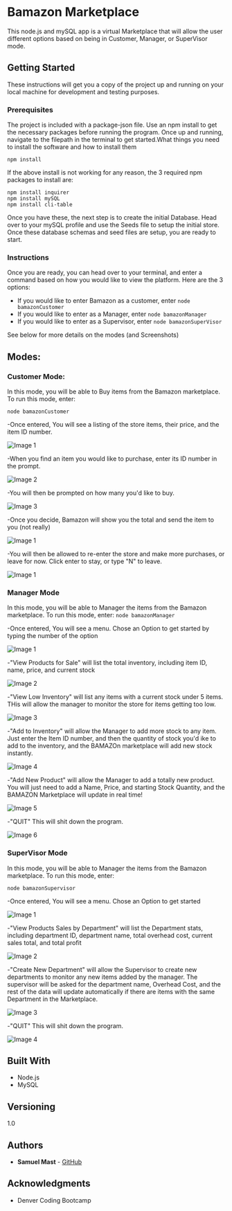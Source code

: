 # Bamazon Marketplace

This node.js and mySQL app is a virtual Marketplace that will allow the user different options based on being in Customer, Manager, or SuperVisor mode.


## Getting Started

These instructions will get you a copy of the project up and running on your local machine for development and testing purposes. 


### Prerequisites

The project is included with a package-json file.  Use an npm install to get the necessary packages before running the program.  Once up and running, navigate to the filepath in the terminal to get started.What things you need to install the software and how to install them

```
npm install
```

If the above install is not working for any reason, the 3 required npm packages to install are:

```
npm install inquirer
npm install mySQL
npm install cli-table
```

Once you have these, the next step is to create the initial Database.  Head over to your mySQL profile and use the Seeds file to setup the initial store.  Once these database schemas and seed files are setup, you are ready to start.

### Instructions

Once you are ready, you can head over to your terminal, and enter a command based on how you would like to view the platform.  Here are the 3 options:

* If you would like to enter Bamazon as a customer, enter ```node bamazonCustomer```  
* If you would like to enter as a Manager, enter ```node bamazonManager```
* If you would like to enter as a Supervisor, enter ```node bamazonSuperVisor```

See below for more details on the modes (and Screenshots)

## Modes:

### Customer Mode:

In this mode, you will be able to Buy items from the Bamazon marketplace.  To run this mode, enter:

```node bamazonCustomer```

-Once entered, You will see a listing of the store items, their price, and the item ID number.

![Image 1](https://octodex.github.com/images/yaktocat.png)

-When you find an item you would like to purchase, enter its ID number in the prompt.

![Image 2](https://octodex.github.com/images/yaktocat.png)

-You will then be prompted on how many you'd like to buy.

![Image 3](https://octodex.github.com/images/yaktocat.png)

-Once you decide, Bamazon will show you the total and send the item to you (not really)

![Image 1](https://octodex.github.com/images/yaktocat.png)

-You will then be allowed to re-enter the store and make more purchases, or leave for now.  Click enter to stay, or type "N" to leave.

![Image 1](https://octodex.github.com/images/yaktocat.png)



### Manager Mode

In this mode, you will be able to Manager the items from the Bamazon marketplace.  To run this mode, enter:
```node bamazonManager```

-Once entered, You will see a menu.  Chose an Option to get started by typing the number of the option

![Image 1](https://octodex.github.com/images/yaktocat.png)

-"View Products for Sale" will list the total inventory, including item ID, name, price, and current stock

![Image 2](https://octodex.github.com/images/yaktocat.png)

-"View Low Inventory" will list any items with a current stock under 5 items.  THis will allow the manager to monitor the store for items getting too low.

![Image 3](https://octodex.github.com/images/yaktocat.png)

-"Add to Inventory" will allow the Manager to add more stock to any item.  Just enter the Item ID number, and then the quantity of stock you'd ike to add to the inventory, and the BAMAZOn marketplace will add new stock instantly.

![Image 4](https://octodex.github.com/images/yaktocat.png)

-"Add New Product" will allow the Manager to add a totally new product.  You will just need to add a Name, Price, and starting Stock Quantity, and the BAMAZON Marketplace will update in real time!

![Image 5](https://octodex.github.com/images/yaktocat.png)

-"QUIT" This will shit down the program.

![Image 6](https://octodex.github.com/images/yaktocat.png)




### SuperVisor Mode

In this mode, you will be able to Manager the items from the Bamazon marketplace.  To run this mode, enter:

```node bamazonSupervisor```

-Once entered, You will see a menu.  Chose an Option to get started

![Image 1](https://octodex.github.com/images/yaktocat.png)

-"View Products Sales by Department" will list the Department stats, including department ID, department name, total overhead cost, current sales total, and total profit

![Image 2](https://octodex.github.com/images/yaktocat.png)

-"Create New Department" will allow the Supervisor to create new departments to monitor any new items added by the manager.  The supervisor will be asked for the department name, Overhead Cost, and  the rest of the data will update automatically if there are items with the same Department in the Marketplace.  

![Image 3](https://octodex.github.com/images/yaktocat.png)

-"QUIT" This will shit down the program.

![Image 4](https://octodex.github.com/images/yaktocat.png)





## Built With

* Node.js
* MySQL

## Versioning

1.0

## Authors

* **Samuel Mast** - [GitHub](https://github.com/SamMast)


## Acknowledgments

* Denver Coding Bootcamp

